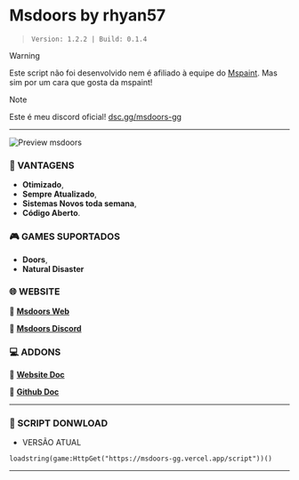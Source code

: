 # **Msdoors by rhyan57**
> ``Version: 1.2.2 | Build: 0.1.4``

> [!WARNING]
> Este script não foi desenvolvido nem é afiliado à equipe do [Mspaint](https://mspaint.cc/). Mas sim por um cara que gosta da mspaint!

> [!NOTE]
> Este é meu discord oficial!
> [dsc.gg/msdoors-gg](https://dsc.gg/msdoors-gg)

---

![Preview msdoors](https://msdoors.vercel.app/_next/image?url=%2Fmspaint.png&w=750&q=75)

### **📍 VANTAGENS**
- **Otimizado**,
- **Sempre Atualizado**,
- **Sistemas Novos toda semana**,
- **Código Aberto**.

### **🎮 GAMES SUPORTADOS**
- **Doors**,
- **Natural Disaster**

### **🌐 WEBSITE**
📍 [ **Msdoors Web**](https://msdoors-gg.vercel.app/)

📍 [ **Msdoors Discord**](https://dsc.gg/Msdoors-gg)


### **💻 ADDONS**
📌 [ **Website Doc** ](https://msdoors.vercel.app/addons)

📌 [ **Github Doc** ](https://github.com/Sc-Rhyan57/MsAddons/tree/main)

---

### **📂 SCRIPT DONWLOAD**
- VERSÃO ATUAL
```luau
loadstring(game:HttpGet("https://msdoors-gg.vercel.app/script"))()
```
---

